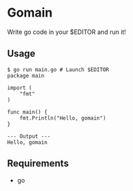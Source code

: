 # Gomain

Write go code in your $EDITOR and run it!

## Usage

```
$ go run main.go # Launch $EDITOR
package main

import (
	"fmt"
)

func main() {
	fmt.Println("Hello, gomain")
}

--- Output ---
Hello, gomain
```

## Requirements

- go
